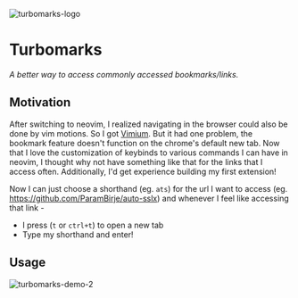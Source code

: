 ![turbomarks-logo](https://github.com/user-attachments/assets/4c820848-4b93-4aba-be37-8e1f758f95c2)

# Turbomarks

_A better way to access commonly accessed bookmarks/links._

## Motivation

After switching to neovim, I realized navigating in the browser could also be done by vim motions. So I got [Vimium](https://github.com/philc/vimium). But it had one problem, the bookmark feature doesn't function on the chrome's default new tab. Now that I love the customization of keybinds to various commands I can have in neovim, I thought why not have something like that for the links that I access often. Additionally, I'd get experience building my first extension!

Now I can just choose a shorthand (eg. `ats`) for the url I want to access (eg. https://github.com/ParamBirje/auto-sslx) and whenever I feel like accessing that link -
- I press (`t` or `ctrl+t`) to open a new tab
- Type my shorthand and enter!

## Usage

![turbomarks-demo-2](https://github.com/user-attachments/assets/a6318819-9cff-4c99-bca5-e0419246530a)

